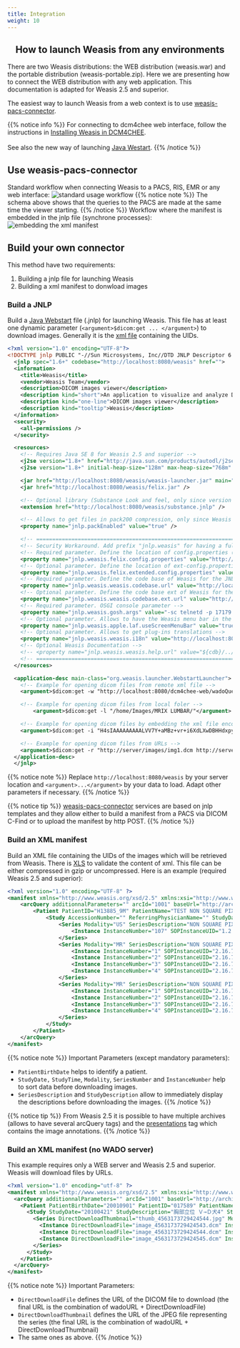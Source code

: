 ```yaml
---
title: Integration
weight: 10
---
```


## <center>How to launch Weasis from any environments</center>

There are two Weasis distributions: the WEB distribution (weasis.war) and the portable distribution (weasis-portable.zip). Here we are presenting how to connect the WEB distribution with any web application. This documentation is adapted for Weasis 2.5 and superior.

The easiest way to launch Weasis from a web context is to use <a target="_blank" href="https://github.com/nroduit/weasis-pacs-connector">weasis-pacs-connector</a>.

{{% notice info %}}
For connecting to dcm4chee web interface, follow the instructions in [Installing Weasis in DCM4CHEE](../../../getting-started/dcm4chee).<br><br>
See also the new way of launching <a target="_blank" href="https://github.com/nroduit/weasis-pacs-connector#new-way-to-launch-jnlp">Java Westart</a>.
{{% /notice %}}


## Use weasis-pacs-connector

Standard workflow when connecting Weasis to a PACS, RIS, EMR or any web interface:
![standard usage workflow](/images/connector-wk-std.png?classes=border "Standard workflow")
{{% notice note %}}
The schema above shows that the queries to the PACS are made at the same time the viewer starting.
{{% /notice %}}
Workflow where the manifest is embedded in the jnlp file (synchrone processes):
![embedding the xml manifest](/images/connector-wk-emb.png?classes=border "Embedding the xml manifest")

## Build your own connector
This method have two requirements:

1. Building a jnlp file for launching Weasis
2. Building a xml manifest to donwload images

###  Build a JNLP
Build a <a target="_blank" href="https://docs.oracle.com/javase/8/docs/technotes/guides/javaws/developersguide/contents.html">Java Webstart</a> file (.jnlp) for launching Weasis. This file has at least one dynamic parameter (`<argument>$dicom:get ... </argument>`) to download images. Generally it is the [xml file](#build-an-xml-manifest) containing the UIDs.

``` xml
<?xml version="1.0" encoding="UTF-8"?>
<!DOCTYPE jnlp PUBLIC "-//Sun Microsystems, Inc//DTD JNLP Descriptor 6.0//EN" "http://java.sun.com/dtd/JNLP-6.0.dtd">
  <jnlp spec="1.6+" codebase="http://localhost:8080/weasis" href="">
  <information>
    <title>Weasis</title>
    <vendor>Weasis Team</vendor>
    <description>DICOM images viewer</description>
    <description kind="short">An application to visualize and analyze DICOM images.</description>
    <description kind="one-line">DICOM images viewer</description>
    <description kind="tooltip">Weasis</description>
  </information>
  <security>
    <all-permissions />
  </security>

  <resources>
    <!-- Requires Java SE 8 for Weasis 2.5 and superior -->
    <j2se version="1.8+" href="http://java.sun.com/products/autodl/j2se" initial-heap-size="128m" max-heap-size="768m" />
    <j2se version="1.8+" initial-heap-size="128m" max-heap-size="768m" />

    <jar href="http://localhost:8080/weasis/weasis-launcher.jar" main="true" />
    <jar href="http://localhost:8080/weasis/felix.jar" />

    <!-- Optional library (Substance Look and feel, only since version 1.0.8). Requires the new Java Plug-in introduced in the Java SE 6 update 10 release.For previous JRE 6, substance.jnlp needs a static codebase URL -->
    <extension href="http://localhost:8080/weasis/substance.jnlp" />

    <!-- Allows to get files in pack200 compression, only since Weasis 1.1.2 -->
    <property name="jnlp.packEnabled" value="true" />

    <!-- ================================================================================================================= -->
    <!-- Security Workaround. Add prefix "jnlp.weasis" for having a fully trusted application without signing jnlp (only since weasis 1.2.9), http://bugs.sun.com/bugdatabase/view_bug.do?bug_id=6653241 -->
    <!-- Required parameter. Define the location of config.properties (the OSGI configuration and the list of plug-ins to install/start) -->
    <property name="jnlp.weasis.felix.config.properties" value="http://localhost:8080/weasis/conf/config.properties" />
    <!-- Optional parameter. Define the location of ext-config.properties (extend/override config.properties) -->
    <property name="jnlp.weasis.felix.extended.config.properties" value="http://localhost:8080/weasis-ext/conf/ext-config.properties" />
    <!-- Required parameter. Define the code base of Weasis for the JNLP -->
    <property name="jnlp.weasis.weasis.codebase.url" value="http://localhost:8080/weasis" />
    <!-- Optional parameter. Define the code base ext of Weasis for the JNLP -->
    <property name="jnlp.weasis.weasis.codebase.ext.url" value="http://localhost:8080/weasis-ext" />
    <!-- Required parameter. OSGI console parameter -->
    <property name="jnlp.weasis.gosh.args" value="-sc telnetd -p 17179 start" />
    <!-- Optional parameter. Allows to have the Weasis menu bar in the top bar on Mac OS X (works only with the native Aqua look and feel) -->
    <property name="jnlp.weasis.apple.laf.useScreenMenuBar" value="true" />
    <!-- Optional parameter. Allows to get plug-ins translations -->
    <property name="jnlp.weasis.weasis.i18n" value="http://localhost:8080/weasis-i18n" />
    <!-- Optional Weasis Documentation -->
    <!-- <property name="jnlp.weasis.weasis.help.url" value="${cdb}/../weasis-doc" /> -->
    <!-- ================================================================================================================= -->
  </resources>

  <application-desc main-class="org.weasis.launcher.WebstartLauncher">
    <!-- Example for opening dicom files from remote xml file -->
    <argument>$dicom:get -w "http://localhost:8080/dcm4chee-web/wadoQueries/wado_query3888637380.xml.gz"</argument>

    <!-- Example for opening dicom files from local foler -->
        <argument>$dicom:get -l "/home/Images/MRIX LUMBAR/"</argument>

    <!-- Example for opening dicom files by embedding the xml file encoded in gzip and then in base64, it must be in one line without space at the beginning -->
    <argument>$dicom:get -i "H4sIAAAAAAAAALVV7Y+aMBz+vr+i6XdLXwDBHHdxpy4mvgX0dvtkOqnaBOGO1qn//RUQnW5uy3JHCC2/1+d5Wsrdw36TgB8iVzJLA0gQhkCkiyyW6SqAW71seBA83H+62/E4m79uR..."</argument>

    <!-- Example for opening dicom files from URLs -->
    <argument>$dicom:get -r "http://server/images/img1.dcm http://server/images/img2.dcm"</argument>
  </application-desc>
  </jnlp>
```

{{% notice note %}}
Replace `http://localhost:8080/weasis` by your server location and `<argument>...</argument>` by your data to load. Adapt other parameters if necessary.
{{% /notice %}}

{{% notice tip %}}
<a target="_blank" href="https://github.com/nroduit/weasis-pacs-connector">weasis-pacs-connector</a> services are based on jnlp templates and they allow either to build a manifest from a PACS via DICOM C-Find or to upload the manifest by http POST.
{{% /notice %}}

###  Build an XML manifest
Build an XML file containing the UIDs of the images which will be retrieved from Weasis. There is <a target="_blank" href="https://github.com/nroduit/Weasis/blob/master/weasis-dicom/weasis-dicom-explorer/src/main/resources/config/manifest.xsd">XLS</a> to validate the content of xml. This file can be either compressed in gzip or uncompressed. Here is an example (required Weasis 2.5 and superior):

``` xml
<?xml version="1.0" encoding="UTF-8" ?>
<manifest xmlns="http://www.weasis.org/xsd/2.5" xmlns:xsi="http://www.w3.org/2001/XMLSchema-instance">
    <arcQuery additionnalParameters="" arcId="1001" baseUrl="http://archive-weasis.rhcloud.com/archive/wado" requireOnlySOPInstanceUID="false">
        <Patient PatientID="H13885_9M" PatientName="TEST NON SQUARE PIXELS" PatientSex="F">
            <Study AccessionNumber="" ReferringPhysicianName="" StudyDate="20130711" StudyDescription="TEST NON SQUARE PIXELS" StudyID="PKD" StudyInstanceUID="2.16.756.5.5.100.397184556.14391.1373576413.1508" StudyTime="170013">
                <Series Modality="US" SeriesDescription="NON SQUARE PIXELS: PIXEL ASPECT RATIO" SeriesInstanceUID="1.2.40.0.13.1.1.87878503032592846377547034671833520632" SeriesNumber="2">
                    <Instance InstanceNumber="107" SOPInstanceUID="1.2.40.0.13.1.1.126082073005720329436273995268222863740"/>
                </Series>
                <Series Modality="MR" SeriesDescription="NON SQUARE PIXELS: PIXEL SPACING" SeriesInstanceUID="2.16.756.5.5.100.397184556.7220.1373578035.1" SeriesNumber="40001">
                    <Instance InstanceNumber="1" SOPInstanceUID="2.16.756.5.5.100.397184556.7220.1373578035.1.0"/>
                    <Instance InstanceNumber="2" SOPInstanceUID="2.16.756.5.5.100.397184556.7220.1373578035.1.1"/>
                    <Instance InstanceNumber="3" SOPInstanceUID="2.16.756.5.5.100.397184556.7220.1373578035.1.2"/>
                    <Instance InstanceNumber="4" SOPInstanceUID="2.16.756.5.5.100.397184556.7220.1373578035.1.3"/>
                </Series>
                <Series Modality="MR" SeriesDescription="NON SQUARE PIXELS: PIXEL SPACING" SeriesInstanceUID="2.16.756.5.5.100.397184556.7220.1373578664.2" SeriesNumber="50001">
                    <Instance InstanceNumber="1" SOPInstanceUID="2.16.756.5.5.100.397184556.7220.1373578664.2.0"/>
                    <Instance InstanceNumber="2" SOPInstanceUID="2.16.756.5.5.100.397184556.7220.1373578664.2.1"/>
                    <Instance InstanceNumber="3" SOPInstanceUID="2.16.756.5.5.100.397184556.7220.1373578664.2.2"/>
                    <Instance InstanceNumber="4" SOPInstanceUID="2.16.756.5.5.100.397184556.7220.1373578664.2.3"/>
                </Series>
            </Study>
        </Patient>
    </arcQuery>
</manifest>
```

{{% notice note %}}
Important Parameters (except mandatory parameters):

- `PatientBirthDate` helps to identify a patient.
- `StudyDate,` `StudyTime`, `Modality`, `SeriesNumber` and `InstanceNumber` help to sort data before downloading images.
- `SeriesDescription` and `StudyDescription` allow to immediately display the descriptions before downloading the images.
{{% /notice %}}

{{% notice tip %}}
From Weasis 2.5 it is possible to have multiple archives (allows to have several arcQuery tags) and the <a target="_blank" href="https://github.com/nroduit/Weasis/blob/master/weasis-dicom/weasis-dicom-explorer/src/main/resources/config/presentations.xsd">presentations</a> tag which contains the image annotations.
{{% /notice %}}

###  Build an XML manifest (no WADO server)
This example requires only a WEB server and Weasis 2.5 and superior. Weasis will download files by URLs.

``` xml
<?xml version="1.0" encoding="utf-8" ?>
<manifest xmlns="http://www.weasis.org/xsd/2.5" xmlns:xsi="http://www.w3.org/2001/XMLSchema-instance">
  <arcQuery additionnalParameters="" arcId="1001" baseUrl="http://archive-weasis.rhcloud.com/archive/wado" requireOnlySOPInstanceUID="false">
    <Patient PatientBirthDate="20010901" PatientID="017589" PatientName="Validate WADAKOKOA">
      <Study StudyDate="20100421" StudyDescription="胸部立位 Ｖ→Ｄ犬4" StudyInstanceUID="1.2.392.200036.9107.500.11141010042100073" StudyTime="113836">
        <Series DirectDownloadThumbnail="thumb_4563173729424544.jpg" Modality="CR" SeriesDescription="Ｖ→Ｄ犬4" SeriesInstanceUID="1.2.392.200036.9107.500.305.1410.141010042100073.121" SeriesNumber="1">
          <Instance DirectDownloadFile="image_4563173729424543.dcm" InstanceNumber="1" SOPInstanceUID="1.2.392.200036.9107.500.305.1410.20100421.114831.109.101410"/>
          <Instance DirectDownloadFile="image_4563173729424544.dcm" InstanceNumber="2" SOPInstanceUID="1.2.392.200036.9107.500.305.1410.20100421.114828.234.101410"/>
          <Instance DirectDownloadFile="image_4563173729424545.dcm" InstanceNumber="3" SOPInstanceUID="1.2.392.200036.9107.500.305.1410.20100421.114823.421.101410"/>
        </Series>
      </Study>
    </Patient>
  </arcQuery>
</manifest>
```

{{% notice note %}}
Important Parameters:

- `DirectDownloadFile` defines the URL of the DICOM file to download (the final URL is the combination of wadoURL + DirectDownloadFile)
- `DirectDownloadThumbnail` defines the URL of the JPEG file representing the series (the final URL is the combination of wadoURL + DirectDownloadThumbnail)
- The same ones as above.
{{% /notice %}}
